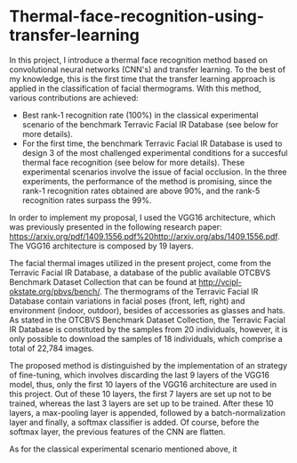 # Thermal-face-recognition-using-transfer-learning
In this project, I introduce a thermal face recognition method based on convolutional neural networks (CNN's) and transfer learning. To the best of my knowledge, this is the first time that the transfer learning approach is applied in the classification of facial thermograms. With this method, various contributions are achieved:
- Best rank-1 recognition rate (100%) in the classical experimental scenario of the benchmark Terravic Facial IR Database (see below for more details).
- For the first time, the benchmark Terravic Facial IR Database is used to design 3 of the most challenged experimental conditions for a succesful thermal face recognition (see below for more details). These experimental scenarios involve the issue of facial occlusion. In the three experiments, the performance of the method is promising, since the rank-1 recognition rates obtained are above 90%, and the rank-5 recognition rates surpass the 99%.

In order to implement my proposal, I used the VGG16 architecture, which was previously presented in the following research paper: 
https://arxiv.org/pdf/1409.1556.pdf%20http://arxiv.org/abs/1409.1556.pdf. The VGG16 architecture is composed by 19 layers.

The facial thermal images utilized in the present project, come from the Terravic Facial IR Database, a database of the public available OTCBVS Benchmark Dataset Collection that can be found at http://vcipl-okstate.org/pbvs/bench/. The thermograms of the Terravic Facial IR Database contain variations in facial poses (front, left, right) and environment (indoor, outdoor), besides of accessories as glasses and hats. As stated in the OTCBVS Benchmark Dataset Collection, the Terravic Facial IR Database is constituted by the samples from 20 individuals, however, it is only possible to download the samples of 18 individuals, which comprise a total of 22,784 images.

The proposed method is distinguished by the implementation of an strategy of fine-tuning, which involves discarding the last 9 layers of the VGG16 model, thus, only the first 10 layers of the VGG16 architecture are used in this project. Out of these 10 layers, the first 7 layers are set up not to be trained, whereas the last 3 layers are set up to be trained. After these 10 layers, a max-pooling layer is appended, followed by a batch-normalization layer and finally, a softmax classifier is added. Of course, before the softmax layer, the previous features of the CNN are flatten.

As for the classical experimental scenario mentioned above, it 
